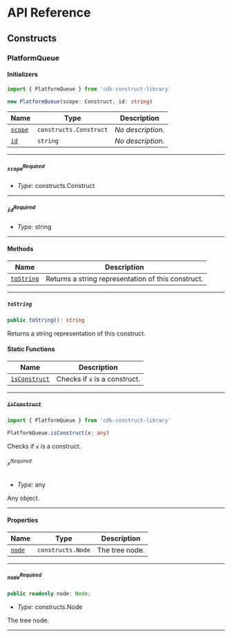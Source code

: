 # API Reference <a name="API Reference" id="api-reference"></a>

## Constructs <a name="Constructs" id="Constructs"></a>

### PlatformQueue <a name="PlatformQueue" id="cdk-construct-library.PlatformQueue"></a>

#### Initializers <a name="Initializers" id="cdk-construct-library.PlatformQueue.Initializer"></a>

```typescript
import { PlatformQueue } from 'cdk-construct-library'

new PlatformQueue(scope: Construct, id: string)
```

| **Name** | **Type** | **Description** |
| --- | --- | --- |
| <code><a href="#cdk-construct-library.PlatformQueue.Initializer.parameter.scope">scope</a></code> | <code>constructs.Construct</code> | *No description.* |
| <code><a href="#cdk-construct-library.PlatformQueue.Initializer.parameter.id">id</a></code> | <code>string</code> | *No description.* |

---

##### `scope`<sup>Required</sup> <a name="scope" id="cdk-construct-library.PlatformQueue.Initializer.parameter.scope"></a>

- *Type:* constructs.Construct

---

##### `id`<sup>Required</sup> <a name="id" id="cdk-construct-library.PlatformQueue.Initializer.parameter.id"></a>

- *Type:* string

---

#### Methods <a name="Methods" id="Methods"></a>

| **Name** | **Description** |
| --- | --- |
| <code><a href="#cdk-construct-library.PlatformQueue.toString">toString</a></code> | Returns a string representation of this construct. |

---

##### `toString` <a name="toString" id="cdk-construct-library.PlatformQueue.toString"></a>

```typescript
public toString(): string
```

Returns a string representation of this construct.

#### Static Functions <a name="Static Functions" id="Static Functions"></a>

| **Name** | **Description** |
| --- | --- |
| <code><a href="#cdk-construct-library.PlatformQueue.isConstruct">isConstruct</a></code> | Checks if `x` is a construct. |

---

##### ~~`isConstruct`~~ <a name="isConstruct" id="cdk-construct-library.PlatformQueue.isConstruct"></a>

```typescript
import { PlatformQueue } from 'cdk-construct-library'

PlatformQueue.isConstruct(x: any)
```

Checks if `x` is a construct.

###### `x`<sup>Required</sup> <a name="x" id="cdk-construct-library.PlatformQueue.isConstruct.parameter.x"></a>

- *Type:* any

Any object.

---

#### Properties <a name="Properties" id="Properties"></a>

| **Name** | **Type** | **Description** |
| --- | --- | --- |
| <code><a href="#cdk-construct-library.PlatformQueue.property.node">node</a></code> | <code>constructs.Node</code> | The tree node. |

---

##### `node`<sup>Required</sup> <a name="node" id="cdk-construct-library.PlatformQueue.property.node"></a>

```typescript
public readonly node: Node;
```

- *Type:* constructs.Node

The tree node.

---





